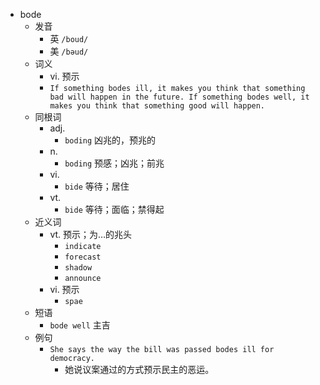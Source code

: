 - bode
  - 发音
    - 英 `/boud/`
    - 美 `/bəud/`
  - 词义
    - vi. 预示
    - `If something bodes ill, it makes you think that something bad will happen in the future. If something bodes well, it makes you think that something good will happen. `
  - 同根词
    - adj.
      - `boding` 凶兆的，预兆的
    - n.
      - `boding` 预感；凶兆；前兆
    - vi.
      - `bide` 等待；居住
    - vt.
      - `bide` 等待；面临；禁得起
  - 近义词
    - vt. 预示；为…的兆头
      - `indicate`
      - `forecast`
      - `shadow`
      - `announce`
    - vi. 预示
      - `spae`
  - 短语
    - `bode well` 主吉 
  - 例句
    - `She says the way the bill was passed bodes ill for democracy.`
      - 她说议案通过的方式预示民主的恶运。

